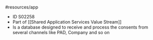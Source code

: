 #resources/app 

- ID S02258
- Part of [[Shared Application Services Value Stream]]
- Is a database designed to receive and process the consents from several channels like PAD, Company and so on